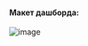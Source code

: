 #### Макет дашборда:

![image](https://github.com/KseniyaCherednikova/data_analyst/assets/87473805/2bfe5484-d196-43c8-9225-0cc11925b204)
